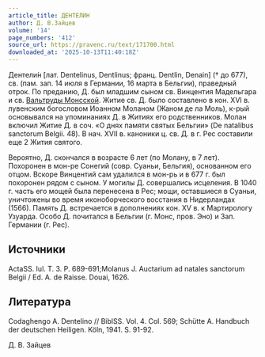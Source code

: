 ```yaml
---
article_title: ДЕНТЕЛИН
author: Д. В.Зайцев
volume: '14'
page_numbers: '412'
source_url: https://pravenc.ru/text/171700.html
downloaded_at: '2025-10-13T11:40:18Z'
---
```


Дентели́н [лат. Dentelinus, Dentlinus; франц. Dentlin, Denain] († до 677), св. (пам. зап. 14 июля в Германии, 16 марта в Бельгии), праведный отрок. По преданию, Д. был младшим сыном св. Винцентия Мадельгара и св. [Вальтруды Монсской](<https://pravenc.ru/text/Вальтруды Монсской.html>). Житие св. Д. было составлено в кон. XVI в. лувенским богословом Иоанном Моланом (Жаном де ла Моль), к-рый основывался на упоминаниях Д. в Житиях его родственников. Молан включил Житие Д. в соч. «О днях памяти святых Бельгии» (De natalibus sanctorum Belgii. 48). В нач. XVII в. каноники ц. св. Д. в г. Рес составили еще 2 Жития святого.

Вероятно, Д. скончался в возрасте 6 лет (по Молану, в 7 лет). Похоронен в мон-ре Сонегий (совр. Суаньи, Бельгия), основанном его отцом. Вскоре Винцентий сам удалился в мон-рь и в 677 г. был похоронен рядом с сыном. У могилы Д. совершались исцеления. В 1040 г. часть его мощей была перенесена в Рес; мощи, оставшиеся в Суаньи, уничтожены во время иконоборческого восстания в Нидерландах (1566). Память Д. встречается в дополнениях кон. XV в. к Мартирологу Узуарда. Особо Д. почитался в Бельгии (г. Монс, пров. Эно) и Зап. Германии (г. Рес).

## Источники

ActaSS. Iul. T. 3. P. 689-691;Molanus J. Auctarium ad natales sanctorum Belgii / Ed. A. de Raisse. Douai, 1626.

## Литература

Codaghengo A. Dentelino // BiblSS. Vol. 4. Col. 569; Schütte A. Handbuch der deutschen Heiligen. Köln, 1941. S. 91-92.

Д. В.  Зайцев
